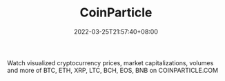 ﻿---
weight: 
title: "CoinParticle"
description: "Watch visualized cryptocurrency prices, market capitalizations, volumes and more of BTC, ETH, XRP, LTC, BCH, EOS, BNB on COINPARTICLE.COM"
date: 2022-03-25T21:57:40+08:00
lastmod: 2022-03-25T16:45:40+08:00
draft: false
authors: ["Metabd"]
featuredImage: "15.jpg"
link: "https://www.coinparticle.com/"
tags: ["CoinParticle","元宇宙资讯"]
categories: ["navigation"]
navigation: ["元宇宙资讯"]
lightgallery: true
toc: true
pinned: false
recommend: false
recommend1: false
---
Watch visualized cryptocurrency prices, market capitalizations, volumes and more of BTC, ETH, XRP, LTC, BCH, EOS, BNB on COINPARTICLE.COM
